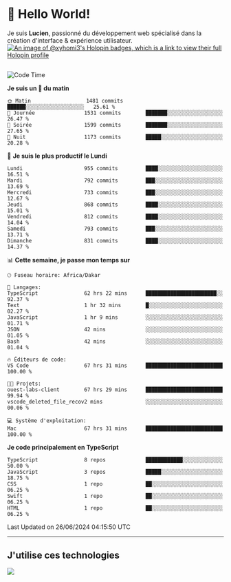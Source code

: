 # 👋 Hello World!

Je suis **Lucien**, passionné du développement web spécialisé dans la création d'interface & expérience utilisateur.
[![An image of @xyhomi3's Holopin badges, which is a link to view their full Holopin profile](https://holopin.me/xyhomi3)](https://holopin.io/@xyhomi3)

##

<!--START_SECTION:waka-->
![Code Time](http://img.shields.io/badge/Code%20Time-1%2C460%20hrs%2014%20mins-blue)

**Je suis un 🐤 du matin** 

```text
🌞 Matin                  1481 commits        ██████░░░░░░░░░░░░░░░░░░░   25.61 % 
🌆 Journée                1531 commits        ███████░░░░░░░░░░░░░░░░░░   26.47 % 
🌃 Soirée                 1599 commits        ███████░░░░░░░░░░░░░░░░░░   27.65 % 
🌙 Nuit                   1173 commits        █████░░░░░░░░░░░░░░░░░░░░   20.28 % 
```
📅 **Je suis le plus productif le Lundi** 

```text
Lundi                    955 commits         ████░░░░░░░░░░░░░░░░░░░░░   16.51 % 
Mardi                    792 commits         ███░░░░░░░░░░░░░░░░░░░░░░   13.69 % 
Mercredi                 733 commits         ███░░░░░░░░░░░░░░░░░░░░░░   12.67 % 
Jeudi                    868 commits         ████░░░░░░░░░░░░░░░░░░░░░   15.01 % 
Vendredi                 812 commits         ████░░░░░░░░░░░░░░░░░░░░░   14.04 % 
Samedi                   793 commits         ███░░░░░░░░░░░░░░░░░░░░░░   13.71 % 
Dimanche                 831 commits         ████░░░░░░░░░░░░░░░░░░░░░   14.37 % 
```


📊 **Cette semaine, je passe mon temps sur** 

```text
🕑︎ Fuseau horaire: Africa/Dakar

💬 Langages: 
TypeScript               62 hrs 22 mins      ███████████████████████░░   92.37 % 
Text                     1 hr 32 mins        █░░░░░░░░░░░░░░░░░░░░░░░░   02.27 % 
JavaScript               1 hr 9 mins         ░░░░░░░░░░░░░░░░░░░░░░░░░   01.71 % 
JSON                     42 mins             ░░░░░░░░░░░░░░░░░░░░░░░░░   01.05 % 
Bash                     42 mins             ░░░░░░░░░░░░░░░░░░░░░░░░░   01.04 % 

🔥 Éditeurs de code: 
VS Code                  67 hrs 31 mins      █████████████████████████   100.00 % 

🐱‍💻 Projets: 
ouest-labs-client        67 hrs 29 mins      █████████████████████████   99.94 % 
vscode_deleted_file_recov2 mins              ░░░░░░░░░░░░░░░░░░░░░░░░░   00.06 % 

💻 Système d'exploitation: 
Mac                      67 hrs 31 mins      █████████████████████████   100.00 % 
```

**Je code principalement en TypeScript** 

```text
TypeScript               8 repos             ████████████░░░░░░░░░░░░░   50.00 % 
JavaScript               3 repos             █████░░░░░░░░░░░░░░░░░░░░   18.75 % 
CSS                      1 repo              ██░░░░░░░░░░░░░░░░░░░░░░░   06.25 % 
Swift                    1 repo              ██░░░░░░░░░░░░░░░░░░░░░░░   06.25 % 
HTML                     1 repo              ██░░░░░░░░░░░░░░░░░░░░░░░   06.25 % 
```




 Last Updated on 26/06/2024 04:15:50 UTC
<!--END_SECTION:waka-->
---

## J'utilise ces technologies

<p align="left">
  <a href="https://skillicons.dev">
    <img src="https://skillicons.dev/icons?i=ts,js,md,scss,tailwind,react,docker,express,astro,vite,nextjs,vercel,figma,ableton" />
  </a>
</p>

